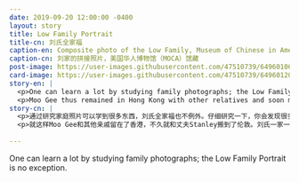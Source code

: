 ```yaml
---
date: 2019-09-20 12:00:00 -0400
layout: story
title: Low Family Portrait
title-cn: 刘氏全家福
caption-en: Composite photo of the Low Family, Museum of Chinese in America (MOCA) Collection
caption-cn: 刘家的拼接照片，美国华人博物馆（MOCA）馆藏
post-image: https://user-images.githubusercontent.com/47510739/64960106-9765c500-d860-11e9-91ca-c61e8a3efb4a.jpg
card-image: https://user-images.githubusercontent.com/47510739/64960120-9d5ba600-d860-11e9-8bce-67511cc9aa9c.jpg
story-en: |
  <p>One can learn a lot by studying family photographs; the Low Family Portrait is no exception. Upon close study, one would see that many of these photos are taped into place to show the illusion of a family being physically together in New York City. The truth could not have been more distant. Mr. Lin Low was an immigrant to the United States who became a naturalized citizen after serving in World War II; he used this new status change to bring over his wife and two of his children, but complications prevented him from bringing his oldest daughter Moo Gee to live with the family.</p>
  <p>Moo Gee thus remained in Hong Kong with other relatives and soon moved with her husband Stanley to London. The Low family would not see their daughter until twenty years later, which also caused shock for many of the children that lived in New York when they saw Moo Gee again decades later. Despite the hardships of immigration for Chinese people before the major reforms in 1965, this photograph demonstrates that Chinese-American families strived to be together—despite the physical distance that may exist between them.</p>
story-cn: |
  <p>通过研究家庭照片可以学到很多东西，刘氏全家福也不例外。仔细研究一下，你会发现很多这样的照片都是用粘在一起的，以给出一个家庭每个成员都亲临纽约团聚的错觉。然而真相却差得太遥远了。刘林（Lin Low）先生是美国移民，在二战中服役后入籍成为公民；他利用这一新的身份变化将他的妻子和两个孩子带来美国，但是复杂的移民规定阻止了他带他的大女儿Moo Gee来和家人一起生活。</p>
  <p>就这样Moo Gee和其他亲戚留在了香港，不久就和丈夫Stanley搬到了伦敦。刘氏一家一直到20年后才见到他们的女儿，几十年后再次见到Moo Gee，也让许多刘家生活在纽约的孩子们感到震惊。尽管在1965年重大移民改革之前，中国移民过得很艰辛，但是这张照片显示了美国华人家庭虽然相隔遥远，却仍然为了家庭团聚而努力。</p>
  
---
```

One can learn a lot by studying family photographs; the Low Family Portrait is no exception. 
